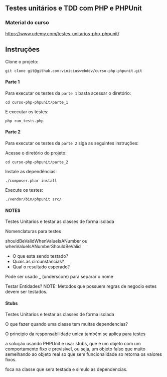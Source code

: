 
## Testes unitários e TDD com PHP e PHPUnit

### Material do curso
https://www.udemy.com/testes-unitarios-php-phpunit/

## Instruções

Clone o projeto:

`git clone git@github.com:viniciuswebdev/curso-php-phpunit.git`

#### Parte 1

Para executar os testes da `parte 1` basta acessar o diretório:

`cd curso-php-phpunit/parte_1`

E executar os testes:

`php run_tests.php`

#### Parte 2

Para executar os testes da `parte 2` siga as seguintes instruções:

 Acesse o diretório do projeto:
 
`cd curso-php-phpunit/parte_2`

 Instale as dependências:
 
`./composer.phar install`

 Execute os testes:
 
`./vendor/bin/phpunit src/`

#### NOTES

Testes Unitarios e testar as classes de forma isolada

Nomenclaturas para testes

shouldBeValidWhenValueIsANumber ou whenValueIsANumberShouldBeValid

* O que esta sendo testado?
* Quais as circunstancias?
* Qual o resultado esperado?

Pode ser usado _ (underscore) para separar o nome

Testar Entidades?
NOTE: Metodos que possuem regras de negocio estes devem ser testados.

#### Stubs

Testes Unitarios e testar as classes de forma isolada

O que fazer quando uma classe tem muitas dependencias?

O principio da responsabilidade unica também se aplica para testes

a solução usando PHPUnit e usar stubs, que é um objeto com um comportamento fixo e previsivel, ou seja, um objeto falso que muito semelhando ao objeto real so que sem funcionalidade so retorna os valores fixos.

foca na classe que sera testada e simulo as dependencias.
